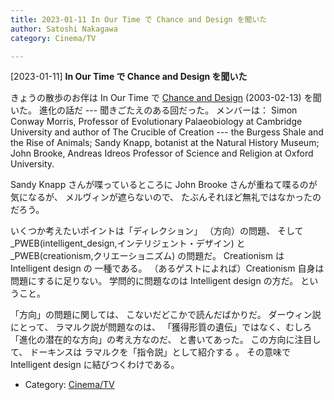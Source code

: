 ```yaml
---
title: 2023-01-11 In Our Time で Chance and Design を聞いた
author: Satoshi Nakagawa
category: Cinema/TV

---
```


[2023-01-11] **In Our Time で Chance and Design を聞いた** 

 きょうの散歩のお伴は
In Our Time で
[Chance and Design](https://www.bbc.co.uk/programmes/p00548td) (2003-02-13) を聞いた。
進化の話だ ---
聞きごたえのある回だった。
メンバーは：
Simon Conway Morris,
Professor of Evolutionary Palaeobiology
at Cambridge University and
author of The Crucible of Creation ---
the Burgess Shale and the Rise of Animals;
Sandy Knapp,
botanist at the Natural History Museum;
John Brooke,
Andreas Idreos Professor of
Science and Religion at Oxford University.

 Sandy Knapp さんが喋っているところに
John Brooke さんが重ねて喋るのが気になるが、
メルヴィンが遮らないので、
たぶんそれほど無礼ではなかったのだろう。

 いくつか考えたいポイントは「ディレクション」
（方向）の問題、
そして
_PWEB(intelligent_design,インテリジェント・デザイン) と
_PWEB(creationism,クリエーショニズム) の問題だ。
Creationism は Intelligent design の
一種である。
（あるゲストによれば）Creationism 自身は問題にするに足りない。
学問的に問題なのは Intelligent design の方だ。
ということ。

 「方向」の問題に関しては、
こないだどこかで読んだばかりだ。
ダーウィン説にとって、
ラマルク説が問題なのは、
「獲得形質の遺伝」ではなく、むしろ
「進化の潜在的な方向」の考え方なのだ、
と書いてあった。
この方向に注目して、
ドーキンスは
ラマルクを「指令説」として紹介する
。
その意味で Intelligent design に結びつくわけである。

- Category: [Cinema/TV](https://merapano.github.io/categories.html#Cinema/TV)

